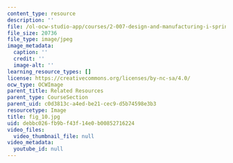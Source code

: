 ```yaml
---
content_type: resource
description: ''
file: /ol-ocw-studio-app/courses/2-007-design-and-manufacturing-i-spring-2009/debbc026fb9bf43f14e0b00852716224_fig_10.jpg
file_size: 20736
file_type: image/jpeg
image_metadata:
  caption: ''
  credit: ''
  image-alt: ''
learning_resource_types: []
license: https://creativecommons.org/licenses/by-nc-sa/4.0/
ocw_type: OCWImage
parent_title: Related Resources
parent_type: CourseSection
parent_uid: c0d3813c-a4ed-be21-cec9-d5b74598e3b3
resourcetype: Image
title: fig_10.jpg
uid: debbc026-fb9b-f43f-14e0-b00852716224
video_files:
  video_thumbnail_file: null
video_metadata:
  youtube_id: null
---
```

